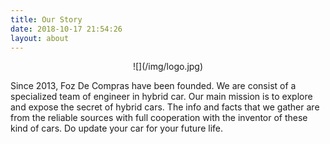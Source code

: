 ```yaml
---
title: Our Story
date: 2018-10-17 21:54:26
layout: about
---
```


<center>
![](/img/logo.jpg)
</center>

Since 2013, Foz De Compras have been founded. We are consist of a specialized team of engineer in hybrid car. Our main mission is to explore and expose the secret of hybrid cars. The info and facts that we gather are from the reliable sources with full cooperation with the inventor of these kind of cars. Do update your car for your future life.